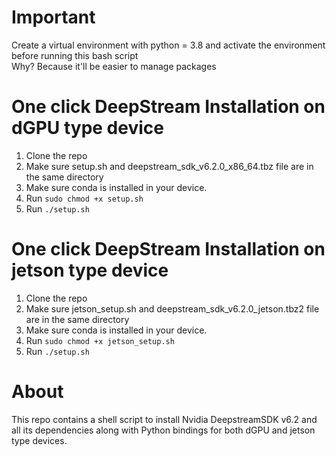 # Important 
Create a virtual environment with python = 3.8 and activate the environment before running this bash script <br>
Why? Because it'll be easier to manage packages
# One click DeepStream Installation on dGPU type device
1. Clone the repo <br>
2. Make sure setup.sh and deepstream_sdk_v6.2.0_x86_64.tbz file are in the same directory <br>
3. Make sure conda is installed in your device. <br>
4. Run `sudo chmod +x setup.sh` <br>
5. Run `./setup.sh`
   
# One click DeepStream Installation on jetson type device
1. Clone the repo <br>
2. Make sure jetson_setup.sh and deepstream_sdk_v6.2.0_jetson.tbz2 file are in the same directory <br>
3. Make sure conda is installed in your device. <br>
4. Run `sudo chmod +x jetson_setup.sh` <br>
5. Run `./setup.sh`

# About
This repo contains a shell script to install Nvidia DeepstreamSDK v6.2 and all its dependencies along with Python bindings for both dGPU and jetson type devices.  <br>

